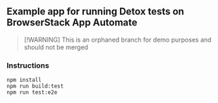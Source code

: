 ## Example app for running Detox tests on BrowserStack App Automate

> [!WARNING] This is an orphaned branch for demo purposes and should not be
> merged

### Instructions

```
npm install
npm run build:test
npm run test:e2e
```
